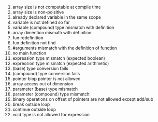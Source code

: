 1. array size is not computable at compile time
2. array size is non-poisitive
3. already declared variable in the same scope
4. variable is not defined so far
5. variable (compound) type mismatch with definition
6. array dimention mismath with definition
7. fun redefinition
8. fun definition not find
9. #arguments mismatch with the definition of function
10. no main function
11. expression type mismatch (expected boolean)
12. expression type mismatch (expected arithmetic)
13. (base) type conversion fails
14. (compound) type conversion fails
15. pointer biop pointer is not allowed
16. array access out of dimension
17. parameter (base) type mismatch
18. parameter (compound) type mismatch
19. binary operations on offset of pointers are not allowed except add/sub
20. break outside loop
21. continue outside loop
22. void type is not allowed for expression